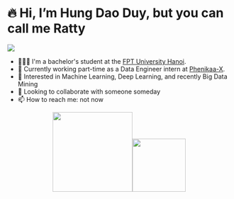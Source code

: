 # 🔥 Hi, I’m Hung Dao Duy, but you can call me Ratty

<a href="https://www.linkedin.com/in/rattyboxxx/">
  <img src="https://img.shields.io/badge/LinkedIn-0077B5?style=for-the-badge&logo=linkedin&logoColor=white" />
</a>

- 🧑🏼‍🎓 I'm a bachelor's student at the [FPT University Hanoi](https://daihoc.fpt.edu.vn/).
- 💼 Currently working part-time as a Data Engineer intern at [Phenikaa-X](https://phenikaa-x.com/).
- 👀 Interested in Machine Learning, Deep Learning, and recently Big Data Mining
- 💞️ Looking to collaborate with someone someday
- 📫 How to reach me: not now

<p align="middle">
    <img align="centre" src="https://github-readme-stats-eight-theta.vercel.app/api?username=rattyboxxx&show_icons=true&hide_border=true&include_all_commits=true&count_private=true&bg_color=00000000&theme=tokyonight" height=180px/><img height="120px" src="https://github-readme-stats.vercel.app/api/top-langs/?username=rattyboxxx&hide=html,jupyter%20notebook&hide_title=true&hide_border=true&layout=compact&langs_count=8&theme=tokyonight&bg_color=00000000" />
</p>
